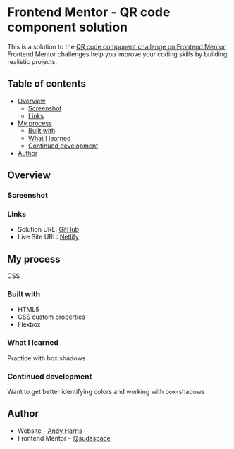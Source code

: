 # Frontend Mentor - QR code component solution

This is a solution to the [QR code component challenge on Frontend Mentor](https://www.frontendmentor.io/challenges/qr-code-component-iux_sIO_H). Frontend Mentor challenges help you improve your coding skills by building realistic projects. 

## Table of contents

- [Overview](#overview)
  - [Screenshot](#screenshot)
  - [Links](#links)
- [My process](#my-process)
  - [Built with](#built-with)
  - [What I learned](#what-i-learned)
  - [Continued development](#continued-development)
- [Author](#author)

## Overview

### Screenshot

[](/screenshots/qrcode.png)


### Links

- Solution URL: [GitHub](https://github.com/andharr/FrontEndMentor/tree/main/qr-code-component-main)
- Live Site URL: [Netlify](https://qr-code-c4c18e.netlify.app/)

## My process
CSS

### Built with

- HTML5
- CSS custom properties
- Flexbox

### What I learned

Practice with box shadows


### Continued development

Want to get better identifying colors and working with box-shadows


## Author

- Website - [Andy Harris](https://github.com/andharr)
- Frontend Mentor - [@sudaspace](https://www.frontendmentor.io/profile/sudaspace)
